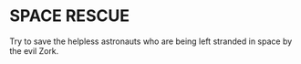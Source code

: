 # SPACE RESCUE

Try to save the helpless astronauts who are being left stranded in space by the evil Zork.